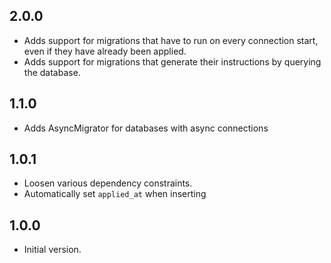 ## 2.0.0

- Adds support for migrations that have to run on every connection start, even if they have already been applied.
- Adds support for migrations that generate their instructions by querying the database.

## 1.1.0

- Adds AsyncMigrator for databases with async connections

## 1.0.1

- Loosen various dependency constraints.
- Automatically set `applied_at` when inserting

## 1.0.0

- Initial version.
